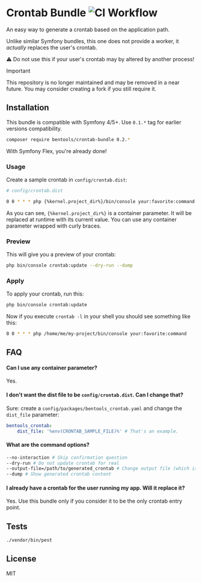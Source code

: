 # Crontab Bundle ![CI Workflow](https://github.com/bpolaszek/crontab-bundle/workflows/CI%20Workflow/badge.svg)

An easy way to generate a crontab based on the application path.

Unlike similar Symfony bundles, this one does not provide a worker, it _actually_ replaces the user's crontab.

⚠️ Do not use this if your user's crontab may by altered by another process!

> [!IMPORTANT]  
> This repository is no longer maintained and may be removed in a near future. You may consider creating a fork if you still require it.

## Installation

This bundle is compatible with Symfony 4/5+. Use `0.1.*` tag for earlier versions compatibility.

```bash
composer require bentools/crontab-bundle 0.2.*
```

With Symfony Flex, you're already done! 

### Usage

Create a sample crontab in `config/crontab.dist`:

```bash
# config/crontab.dist

0 0 * * * php {%kernel.project_dir%}/bin/console your:favorite:command
```

As you can see, `{%kernel.project_dir%}` is a container parameter. 
It will be replaced at runtime with its current value. You can use any container parameter wrapped with curly braces.

### Preview

This will give you a preview of your crontab:

```bash
php bin/console crontab:update --dry-run --dump
```

### Apply

To apply your crontab, run this:

```bash
php bin/console crontab:update
```

Now if you execute `crontab -l` in your shell you should see something like this:
```bash
0 0 * * * php /home/me/my-project/bin/console your:favorite:command
```

## FAQ

#### Can I use any container parameter?

Yes.

#### I don't want the dist file to be `config/crontab.dist`. Can I change that?

Sure: create a `config/packages/bentools_crontab.yaml` and change the `dist_file` parameter:

```yaml
bentools_crontab:
    dist_file: '%env(CRONTAB_SAMPLE_FILE)%' # That's an example.
```

#### What are the command options?
```bash
--no-interaction # Skip confirmation question
--dry-run # Do not update crontab for real
--output-file=/path/to/generated_crontab # Change output file (which is a tmp file by default)
--dump # Show generated crontab content
```

#### I already have a crontab for the user running my app. Will it replace it?

Yes. Use this bundle only if you consider it to be the only crontab entry point.

## Tests

```bash
./vendor/bin/pest
```

## License

MIT

